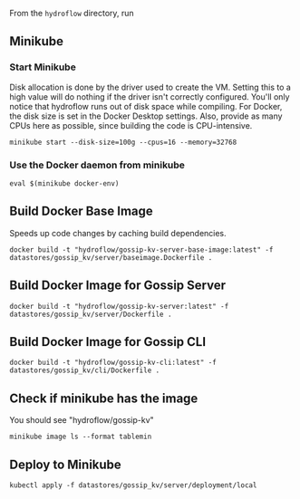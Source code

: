 From the `hydroflow` directory, run 

## Minikube

### Start Minikube
Disk allocation is done by the driver used to create the VM. Setting this to a high value will do nothing if the
driver isn't correctly configured. You'll only notice that hydroflow runs out of disk space while compiling.
For Docker, the disk size is set in the Docker Desktop settings. Also, provide as many CPUs here as possible, since 
building the code is CPU-intensive.
```shell
minikube start --disk-size=100g --cpus=16 --memory=32768
```

### Use the Docker daemon from minikube
```shell
eval $(minikube docker-env)
``` 

## Build Docker Base Image
Speeds up code changes by caching build dependencies.
```shell
docker build -t "hydroflow/gossip-kv-server-base-image:latest" -f datastores/gossip_kv/server/baseimage.Dockerfile . 
```

## Build Docker Image for Gossip Server
```shell
docker build -t "hydroflow/gossip-kv-server:latest" -f datastores/gossip_kv/server/Dockerfile .
```

## Build Docker Image for Gossip CLI
```shell
docker build -t "hydroflow/gossip-kv-cli:latest" -f datastores/gossip_kv/cli/Dockerfile .
```

## Check if minikube has the image
You should see "hydroflow/gossip-kv"
```shell
minikube image ls --format tablemin
```

## Deploy to Minikube
```shell
kubectl apply -f datastores/gossip_kv/server/deployment/local
```